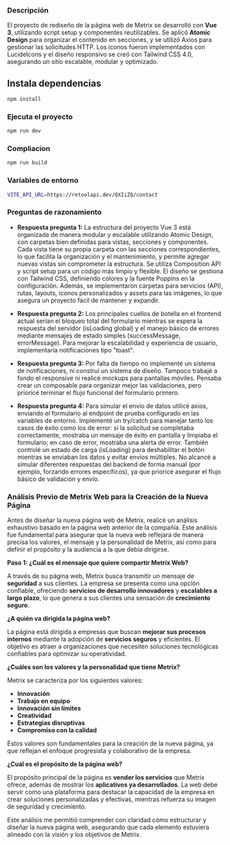 
### Descripción

El proyecto de rediseño de la página web de Metrix se desarrolló con **Vue 3**, utilizando script setup y componentes reutilizables. Se aplicó **Atomic Design** para organizar el contenido en secciones, y se utilizó Axios para gestionar las solicitudes HTTP. Los iconos fueron implementados con LucideIcons y el diseño responsivo se creó con Tailwind CSS 4.0, asegurando un sitio escalable, modular y optimizado.
## Instala dependencias

```sh
npm install
```

### Ejecuta el proyecto

```sh
npm run dev
```

### Compliacion

```sh
npm run build
```
### Variables de entorno

```sh
VITE_API_URL=https://retoolapi.dev/QXIiZQ/contact
```
### Preguntas de razonamiento 

- **Respuesta pregunta 1:** La estructura del proyecto Vue 3 está organizada de manera modular y escalable utilizando Atomic Design, con carpetas bien definidas para vistas, secciones y componentes. Cada vista tiene su propia carpeta con las secciones correspondientes, lo que facilita la organización y el mantenimiento, y permite agregar nuevas vistas sin comprometer la estructura. Se utiliza Composition API y script setup para un código más limpio y flexible. El diseño se gestiona con Tailwind CSS, definiendo colores y la fuente Poppins en la configuración. Además, se implementaron carpetas para servicios (API), rutas, layouts, iconos personalizados y assets para las imágenes, lo que asegura un proyecto fácil de mantener y expandir.

- **Respuesta pregunta 2:** Los principales cuellos de botella en el frontend actual serían el bloqueo total del formulario mientras se espera la respuesta del servidor (isLoading global) y el manejo básico de errores mediante mensajes de estado simples (successMessage, errorMessage). Para mejorar la escalabilidad y experiencia de usuario, implementaría notificaciones tipo "toast".

- **Respuesta pregunta 3:** Por falta de tiempo no implementé un sistema de notificaciones, ni construí un sistema de diseño. Tampoco trabajé a fondo el responsive ni realicé mockups para pantallas móviles. Pensaba crear un composable para organizar mejor las validaciones, pero prioricé terminar el flujo funcional del formulario primero.

- **Respuesta pregunta 4:** Para simular el envío de datos utilicé axios, enviando el formulario al endpoint de prueba configurado en las variables de entorno. Implementé un try/catch para manejar tanto los casos de éxito como los de error: si la solicitud se completaba correctamente, mostraba un mensaje de éxito en pantalla y limpiaba el formulario; en caso de error, mostraba una alerta de error. También controlé un estado de carga (isLoading) para deshabilitar el botón mientras se enviaban los datos y evitar envíos múltiples. No alcancé a simular diferentes respuestas del backend de forma manual (por ejemplo, forzando errores específicos), ya que prioricé asegurar el flujo básico de validación y envío.


### **Análisis Previo de Metrix Web para la Creación de la Nueva Página**

Antes de diseñar la nueva página web de Metrix, realicé un análisis exhaustivo basado en la página web anterior de la compañía. Este análisis fue fundamental para asegurar que la nueva web reflejara de manera precisa los valores, el mensaje y la personalidad de Metrix, así como para definir el propósito y la audiencia a la que debía dirigirse.

**Paso 1: ¿Cuál es el mensaje que quiere compartir Metrix Web?**

A través de su página web, Metrix busca transmitir un mensaje de **seguridad** a sus clientes. La empresa se presenta como una opción confiable, ofreciendo **servicios de desarrollo innovadores** y **escalables a largo plazo**, lo que genera a sus clientes una sensación de **crecimiento seguro**.

**¿A quién va dirigida la página web?**

La página está dirigida a empresas que buscan **mejorar sus procesos internos** mediante la adopción de **servicios seguros** y eficientes. El objetivo es atraer a organizaciones que necesiten soluciones tecnológicas confiables para optimizar su operatividad.

**¿Cuáles son los valores y la personalidad que tiene Metrix?**

Metrix se caracteriza por los siguientes valores:

- **Innovación**
- **Trabajo en equipo**
- **Innovación sin límites**
- **Creatividad**
- **Estrategias disruptivas**
- **Compromiso con la calidad**

Estos valores son fundamentales para la creación de la nueva página, ya que reflejan el enfoque progresista y colaborativo de la empresa.

**¿Cuál es el propósito de la página web?**

El propósito principal de la página es **vender los servicios** que Metrix ofrece, además de mostrar los **aplicativos ya desarrollados**. La web debe servir como una plataforma para destacar la capacidad de la empresa en crear soluciones personalizadas y efectivas, mientras refuerza su imagen de seguridad y crecimiento.

Este análisis me permitió comprender con claridad cómo estructurar y diseñar la nueva página web, asegurando que cada elemento estuviera alineado con la visión y los objetivos de Metrix.

